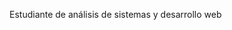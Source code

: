 Estudiante de análisis de sistemas y desarrollo web
<!---
enzogsierra/enzogsierra is a ✨ special ✨ repository because its `README.md` (this file) appears on your GitHub profile.
You can click the Preview link to take a look at your changes.
--->
